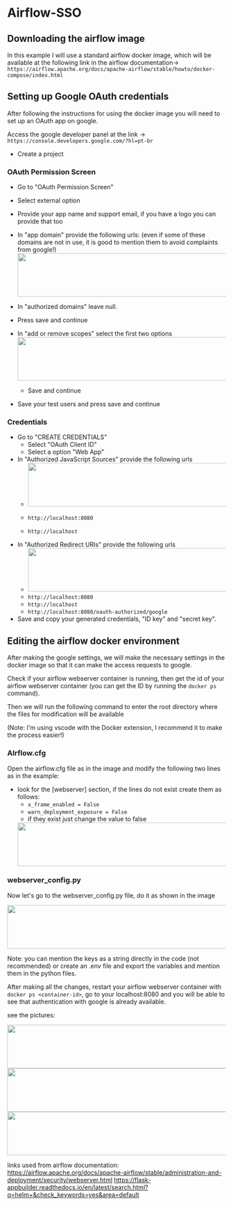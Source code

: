 # Airflow-SSO

## Downloading the airflow image
In this example I will use a standard airflow docker image, which will be available at the following link in the airflow documentation->
`https://airflow.apache.org/docs/apache-airflow/stable/howto/docker-compose/index.html`


## Setting up Google OAuth credentials
After following the instructions for using the docker image you will need to set up an OAuth app on google.


Access the google developer panel at the link ->
`https://console.developers.google.com/?hl=pt-br`

- Create a project
### OAuth Permission Screen
- Go to "OAuth Permission Screen"
 - Select external option
 - Provide your app name and support email, if you have a logo you can provide that too
 - In "app domain" provide the following urls:
    (even if some of these domains are not in use, it is good to mention them to avoid complaints from google!)
    <img src="https://user-images.githubusercontent.com/63692868/229544149-65c5bdea-20d3-4aeb-b775-dcf52bbd2301.png" height="100px" width="720px" />
 
 - In "authorized domains" leave null.
 - Press save and continue
 - In "add or remove scopes" select the first two options
    <img src="https://user-images.githubusercontent.com/63692868/229545601-f0325189-3e47-451a-bc21-56cac9c0379f.png" height="100px" width="720px" />
    - Save and continue
 
 - Save your test users and press save and continue

### Credentials
 - Go to "CREATE CREDENTIALS"
   - Select "OAuth Client ID"
   - Select a option "Web App"
 - In "Authorized JavaScript Sources" provide the following urls
    - <img src="https://user-images.githubusercontent.com/63692868/229549221-414a37c8-0eda-45a1-9b8c-0434325138c5.png" height="100px" width="720px" />

    - `http://localhost:8080`
    - `http://localhost`
 - In "Authorized Redirect URIs" provide the following urls
    -  <img src="https://user-images.githubusercontent.com/63692868/229549935-94ea0957-f364-4cb2-84b5-26fde0702706.png" height="100px" width="720px" />
    - `http://localhost:8080`
    - `http://localhost`
    - `http://localhost:8080/oauth-authorized/google`
- Save and copy your generated credentials, "ID key" and "secret key".


## Editing the airflow docker environment


After making the google settings, we will make the necessary settings in the docker image so that it can make the access requests to google.

Check if your airflow webserver container is running, then get the id of your airflow webserver container (you can get the ID by running the `docker ps` command).

Then we will run the following command to enter the root directory where the files for modification will be available

(Note: I'm using vscode with the Docker extension, I recommend it to make the process easier!)
### AIrflow.cfg
Open the airflow.cfg file as in the image and modify the following two lines as in the example:
 
 - look for the [webserver] section, if the lines do not exist create them as follows:
    - `x_frame_enabled = False`
    - `warn_deployment_exposure = False`
    - if they exist just change the value to false
    <img src="https://user-images.githubusercontent.com/63692868/229558161-3daa3188-ba5e-464b-a3e7-16a5449bf971.png" height="100px" width="720px" />


### webserver_config.py

Now let's go to the webserver_config.py file, do it as shown in the image

<img src="https://user-images.githubusercontent.com/63692868/229562278-5db88561-2f6d-474a-a385-7f1562d2b730.png" height="100px" width="720px" />

Note: you can mention the keys as a string directly in the code (not recommended) or create an .env file and export the variables and mention them in the python files.


After making all the changes, restart your airflow webserver container with `docker ps <container-id>`, go to your localhost:8080 and you will be able to see that authentication with google is already available.

see the pictures:

<img src="https://user-images.githubusercontent.com/63692868/229563486-13653bb8-d8e6-43c5-bfd0-75bca1972dba.png" height="100px" width="720px" />
<img src="https://user-images.githubusercontent.com/63692868/229563570-8f6b20ee-0ecc-4c16-96e4-4d8bbf70ddf6.png" height="100px" width="720px" />
<img src="https://user-images.githubusercontent.com/63692868/229563686-344d9c94-4589-49c8-a9ce-867446044f21.png" height="100px" width="720px" />




links used from airflow documentation:
https://airflow.apache.org/docs/apache-airflow/stable/administration-and-deployment/security/webserver.html
https://flask-appbuilder.readthedocs.io/en/latest/search.html?q=helm+&check_keywords=yes&area=default
